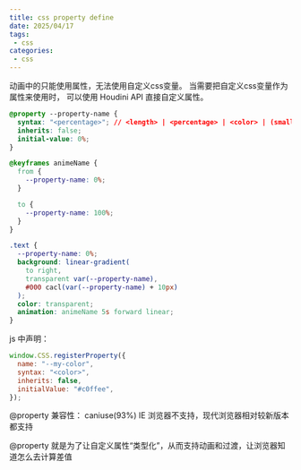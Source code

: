 ```yaml
---
title: css property define
date: 2025/04/17
tags:
 - css
categories:
 - css
---
```



动画中的只能使用属性，无法使用自定义css变量。
当需要把自定义css变量作为属性来使用时， 可以使用 Houdini API 直接自定义属性。

```css
@property --property-name {
  syntax: "<percentage>"; // <length> | <percentage> | <color> | (small | medium | large) | * (任何有效字符，css 基本数据类型);
  inherits: false;
  initial-value: 0%;
}

@keyframes animeName {
  from {
    --property-name: 0%;
  }

  to {
    --property-name: 100%;
  }
}

.text {
  --property-name: 0%;
  background: linear-gradient(
    to right,
    transparent var(--property-name),
    #000 cacl(var(--property-name) + 10px)
  );
  color: transparent;
  animation: animeName 5s forward linear;
}

```
js 中声明：
```js
window.CSS.registerProperty({
  name: "--my-color",
  syntax: "<color>",
  inherits: false,
  initialValue: "#c0ffee",
});
```
@property 兼容性： caniuse(93%) IE 浏览器不支持，现代浏览器相对较新版本都支持

@property 就是为了让自定义属性“类型化”，从而支持动画和过渡，让浏览器知道怎么去计算差值